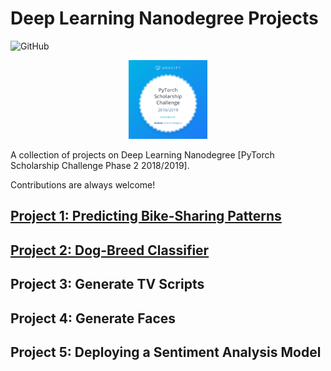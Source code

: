 # Deep Learning Nanodegree Projects

![GitHub](https://img.shields.io/github/license/mashape/apistatus.svg)

<p align="center">
  <img src="./images/pytorch_scholarship.png" width="25%">
</p>

A collection of projects on Deep Learning Nanodegree [PyTorch Scholarship Challenge Phase 2 2018/2019].

Contributions are always welcome!

## [Project 1: Predicting Bike-Sharing Patterns](https://github.com/agungsantoso/deep-learning-nanodegree-projects/tree/master/p1)

## [Project 2: Dog-Breed Classifier](https://github.com/agungsantoso/deep-learning-nanodegree-projects/tree/master/p2)

## Project 3: Generate TV Scripts

## Project 4: Generate Faces

## Project 5: Deploying a Sentiment Analysis Model
